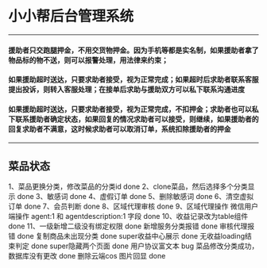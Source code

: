# 小小帮后台管理系统
---
#### 援助者只交跑腿押金，不用交货物押金。因为手机等都是实名制，如果援助者拿了物品标的物不送，则可以报警处理，用法律来约束；
#### 如果援助超时送达，只要求助者接受，视为正常完成；如果超时后求助者联系客服提出投诉，则转入客服处理；在接单后求助与援助双方可以私下联系沟通进度
#### 如果援助超时送达，只要求助者接受，视为正常完成，不扣押金；求助者也可以私下联系援助者确定状态，如果回复的情况求助者可以接受，则继续，如果援助者的回复求助者不满意，这时候求助者可以取消订单，系统扣除援助者的押金
---
## 菜品状态
1、菜品更换分类，修改菜品的分类id done
2、clone菜品，然后选择多个分类显示 done
3、敏感词 done
4、虚假订单 done
5、删除敏感词 done
6、清空虚拟订单 done
7、会员判断 done
8、区域代理审核 done
9、区域代理操作 微信用户端操作 agent:1 和 agentdescription:1 字段 done
10、收益记录改为table组件 done
11、一级新增二级没有绑定权限 done
新增服务分类报错 done
审核代理报错 done
复制商品未出现分类 done
super收益中心展示 done
无收益loading结束判定 done
super隐藏两个页面 done
用户协议富文本
bug
菜品修改分类成功，数据库没有更改 done
删除云端cos
图片回显 done

